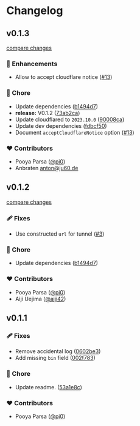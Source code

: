 # Changelog


## v0.1.3

[compare changes](https://github.com/unjs/untun/compare/v0.1.2...v0.1.3)

### 🚀 Enhancements

- Allow to accept cloudflare notice ([#13](https://github.com/unjs/untun/pull/13))

### 🏡 Chore

- Update dependencies ([b1494d7](https://github.com/unjs/untun/commit/b1494d7))
- **release:** V0.1.2 ([73ab2ca](https://github.com/unjs/untun/commit/73ab2ca))
- Update cloudflared to `2023.10.0` ([90008ca](https://github.com/unjs/untun/commit/90008ca))
- Update dev dependencies ([fdbcf50](https://github.com/unjs/untun/commit/fdbcf50))
- Document `acceptCloudflareNotice` option ([#13](https://github.com/unjs/untun/pull/13))

### ❤️ Contributors

- Pooya Parsa ([@pi0](http://github.com/pi0))
- Anbraten <anton@ju60.de>

## v0.1.2

[compare changes](https://github.com/unjs/untun/compare/v0.1.1...v0.1.2)

### 🩹 Fixes

- Use constructed `url` for tunnel ([#3](https://github.com/unjs/untun/pull/3))

### 🏡 Chore

- Update dependencies ([b1494d7](https://github.com/unjs/untun/commit/b1494d7))

### ❤️ Contributors

- Pooya Parsa ([@pi0](http://github.com/pi0))
- Aiji Uejima ([@aiji42](http://github.com/aiji42))

## v0.1.1


### 🩹 Fixes

- Remove accidental log ([0602be3](https://github.com/unjs/untun/commit/0602be3))
- Add missing `bin` field ([002f783](https://github.com/unjs/untun/commit/002f783))

### 🏡 Chore

- Update readme. ([53a1e8c](https://github.com/unjs/untun/commit/53a1e8c))

### ❤️  Contributors

- Pooya Parsa ([@pi0](http://github.com/pi0))

